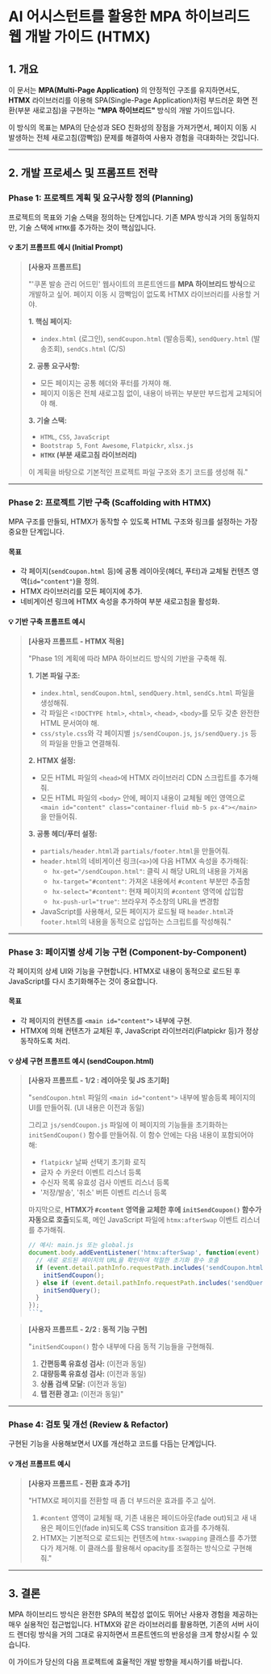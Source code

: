 # AI 어시스턴트를 활용한 MPA 하이브리드 웹 개발 가이드 (HTMX)

## 1. 개요

이 문서는 **MPA(Multi-Page Application)** 의 안정적인 구조를 유지하면서도, **HTMX** 라이브러리를 이용해 SPA(Single-Page Application)처럼 부드러운 화면 전환(부분 새로고침)을 구현하는 **"MPA 하이브리드"** 방식의 개발 가이드입니다.

이 방식의 목표는 MPA의 단순성과 SEO 친화성의 장점을 가져가면서, 페이지 이동 시 발생하는 전체 새로고침(깜빡임) 문제를 해결하여 사용자 경험을 극대화하는 것입니다.

---

## 2. 개발 프로세스 및 프롬프트 전략

### Phase 1: 프로젝트 계획 및 요구사항 정의 (Planning)

프로젝트의 목표와 기술 스택을 정의하는 단계입니다. 기존 MPA 방식과 거의 동일하지만, 기술 스택에 `HTMX`를 추가하는 것이 핵심입니다.

#### **💡 초기 프롬프트 예시 (Initial Prompt)**

> **[사용자 프롬프트]**
>
> "'쿠폰 발송 관리 어드민' 웹사이트의 프론트엔드를 **MPA 하이브리드 방식**으로 개발하고 싶어. 페이지 이동 시 깜빡임이 없도록 HTMX 라이브러리를 사용할 거야.
>
> **1. 핵심 페이지:**
>    - `index.html` (로그인), `sendCoupon.html` (발송등록), `sendQuery.html` (발송조회), `sendCs.html` (C/S)
>
> **2. 공통 요구사항:**
>    - 모든 페이지는 공통 헤더와 푸터를 가져야 해.
>    - 페이지 이동은 전체 새로고침 없이, 내용이 바뀌는 부분만 부드럽게 교체되어야 해.
>
> **3. 기술 스택:**
>    - `HTML`, `CSS`, `JavaScript`
>    - `Bootstrap 5`, `Font Awesome`, `Flatpickr`, `xlsx.js`
>    - **`HTMX` (부분 새로고침 라이브러리)**
>
> 이 계획을 바탕으로 기본적인 프로젝트 파일 구조와 초기 코드를 생성해 줘."

---

### Phase 2: 프로젝트 기반 구축 (Scaffolding with HTMX)

MPA 구조를 만들되, HTMX가 동작할 수 있도록 HTML 구조와 링크를 설정하는 가장 중요한 단계입니다.

#### **목표**
- 각 페이지(`sendCoupon.html` 등)에 공통 레이아웃(헤더, 푸터)과 교체될 컨텐츠 영역(`id="content"`)을 정의.
- HTMX 라이브러리를 모든 페이지에 추가.
- 네비게이션 링크에 HTMX 속성을 추가하여 부분 새로고침을 활성화.

#### **💡 기반 구축 프롬프트 예시**

> **[사용자 프롬프트 - HTMX 적용]**
>
> "Phase 1의 계획에 따라 MPA 하이브리드 방식의 기반을 구축해 줘.
>
> **1. 기본 파일 구조:**
>    - `index.html`, `sendCoupon.html`, `sendQuery.html`, `sendCs.html` 파일을 생성해줘.
>    - 각 파일은 `<!DOCTYPE html>`, `<html>`, `<head>`, `<body>`를 모두 갖춘 완전한 HTML 문서여야 해.
>    - `css/style.css`와 각 페이지별 `js/sendCoupon.js`, `js/sendQuery.js` 등의 파일을 만들고 연결해줘.
>
> **2. HTMX 설정:**
>    - 모든 HTML 파일의 `<head>`에 HTMX 라이브러리 CDN 스크립트를 추가해줘.
>    - 모든 HTML 파일의 `<body>` 안에, 페이지 내용이 교체될 메인 영역으로 `<main id="content" class="container-fluid mb-5 px-4"></main>`을 만들어줘.
>
> **3. 공통 헤더/푸터 설정:**
>    - `partials/header.html`과 `partials/footer.html`을 만들어줘.
>    - `header.html`의 네비게이션 링크(`<a>`)에 다음 HTMX 속성을 추가해줘:
>      - `hx-get="/sendCoupon.html"`: 클릭 시 해당 URL의 내용을 가져옴
>      - `hx-target="#content"`: 가져온 내용에서 `#content` 부분만 추출함
>      - `hx-select="#content"`: 현재 페이지의 `#content` 영역에 삽입함
>      - `hx-push-url="true"`: 브라우저 주소창의 URL을 변경함
>    - JavaScript를 사용해서, 모든 페이지가 로드될 때 `header.html`과 `footer.html`의 내용을 동적으로 삽입하는 스크립트를 작성해줘."

---

### Phase 3: 페이지별 상세 기능 구현 (Component-by-Component)

각 페이지의 상세 UI와 기능을 구현합니다. HTMX로 내용이 동적으로 로드된 후 JavaScript를 다시 초기화해주는 것이 중요합니다.

#### **목표**
- 각 페이지의 컨텐츠를 `<main id="content">` 내부에 구현.
- HTMX에 의해 컨텐츠가 교체된 후, JavaScript 라이브러리(Flatpickr 등)가 정상 동작하도록 처리.

#### **💡 상세 구현 프롬프트 예시 (sendCoupon.html)**

> **[사용자 프롬프트 - 1/2 : 레이아웃 및 JS 초기화]**
>
> "`sendCoupon.html` 파일의 `<main id="content">` 내부에 발송등록 페이지의 UI를 만들어줘. (UI 내용은 이전과 동일)
>
> 그리고 `js/sendCoupon.js` 파일에 이 페이지의 기능들을 초기화하는 `initSendCoupon()` 함수를 만들어줘. 이 함수 안에는 다음 내용이 포함되어야 해:
> - `flatpickr` 날짜 선택기 초기화 로직
> - 글자 수 카운터 이벤트 리스너 등록
> - 수신자 목록 유효성 검사 이벤트 리스너 등록
> - '저장/발송', '취소' 버튼 이벤트 리스너 등록
>
> 마지막으로, **HTMX가 `#content` 영역을 교체한 후에 `initSendCoupon()` 함수가 자동으로 호출**되도록, 메인 JavaScript 파일에 `htmx:afterSwap` 이벤트 리스너를 추가해줘.
>
> ```javascript
> // 예시: main.js 또는 global.js
> document.body.addEventListener('htmx:afterSwap', function(event) {
>   // 새로 로드된 페이지의 URL을 확인하여 적절한 초기화 함수 호출
>   if (event.detail.pathInfo.requestPath.includes('sendCoupon.html')) {
>     initSendCoupon();
>   } else if (event.detail.pathInfo.requestPath.includes('sendQuery.html')) {
>     initSendQuery();
>   }
> });
> ```"

> **[사용자 프롬프트 - 2/2 : 동적 기능 구현]**
>
> "`initSendCoupon()` 함수 내부에 다음 동적 기능들을 구현해줘.
>
> 1.  **간편등록 유효성 검사:** (이전과 동일)
> 2.  **대량등록 유효성 검사:** (이전과 동일)
> 3.  **상품 검색 모달:** (이전과 동일)
> 4.  **탭 전환 경고:** (이전과 동일)"

---

### Phase 4: 검토 및 개선 (Review & Refactor)

구현된 기능을 사용해보면서 UX를 개선하고 코드를 다듬는 단계입니다.

#### **💡 개선 프롬프트 예시**

> **[사용자 프롬프트 - 전환 효과 추가]**
>
> "HTMX로 페이지를 전환할 때 좀 더 부드러운 효과를 주고 싶어.
>
> 1.  `#content` 영역이 교체될 때, 기존 내용은 페이드아웃(fade out)되고 새 내용은 페이드인(fade in)되도록 CSS transition 효과를 추가해줘.
> 2.  HTMX는 기본적으로 로드되는 컨텐츠에 `htmx-swapping` 클래스를 추가했다가 제거해. 이 클래스를 활용해서 opacity를 조절하는 방식으로 구현해줘."

---

## 3. 결론

MPA 하이브리드 방식은 완전한 SPA의 복잡성 없이도 뛰어난 사용자 경험을 제공하는 매우 실용적인 접근법입니다. HTMX와 같은 라이브러리를 활용하면, 기존의 서버 사이드 렌더링 방식을 거의 그대로 유지하면서 프론트엔드의 반응성을 크게 향상시킬 수 있습니다.

이 가이드가 당신의 다음 프로젝트에 효율적인 개발 방향을 제시하기를 바랍니다.